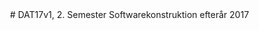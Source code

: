 <img scr="https://lh6.googleusercontent.com/jywnVO-97EXxViJ0GuFsNeG4EKm4Ov8TdTjMzNSw6TbBnzd9vMVzIWxlndKIt4QwbN-e8mgF23GcuwWHuC6tp3SjOKIh8NIDRqIzUI5PkfeF4d7Rz2xTh6aOocqggv_HPNrynSA">
# DAT17v1, 2. Semester Softwarekonstruktion efterår 2017


